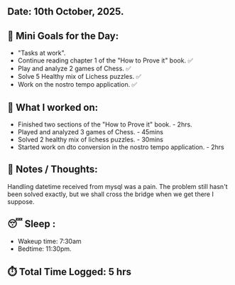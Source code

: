 ## Date: 10th October, 2025.

## 🎯 Mini Goals for the Day:
- "Tasks at work".
- Continue reading chapter 1 of the "How to Prove it" book. ✅
- Play and analyze 2 games of Chess. ✅
- Solve 5 Healthy mix of Lichess puzzles. ✅
- Work on the nostro tempo application. ✅
## 📖 What I worked on:
- Finished two sections of the "How to Prove it" book. - 2hrs.
- Played and analyzed 3 games of Chess. - 45mins
- Solved 2 healthy mix of lichess puzzles. - 30mins
- Started work on dto conversion in the nostro tempo application. - 2hrs
## 📝 Notes / Thoughts:
Handling datetime received from mysql was a pain. The problem still hasn't been solved exactly, but we shall cross the bridge when we get there I suppose.
## 😴 Sleep :
- Wakeup time: 7:30am
- Bedtime: 11:30pm.
## ⏱️ Total Time Logged:  5 hrs
